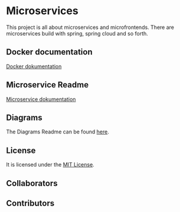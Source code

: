 # Microservices
This project is all about microservices and microfrontends.
There are microservices build with spring, spring cloud and so forth.

## Docker documentation
[Docker dokumentation](docker-documentation.md)

## Microservice Readme
[Microservice dokumentation](./microservice/README.md)

## Diagrams
The Diagrams Readme can be found [here](./diagrams/README.md).

## License
It is licensed under the [MIT License](LICENSE).

## Collaborators

<!-- readme: MichiBaum,collaborators -start -->
<!-- readme: MichiBaum,collaborators -end -->

## Contributors

<!-- readme: SeverinNauer,contributors -start -->
<!-- readme: SeverinNauer,contributors -end -->